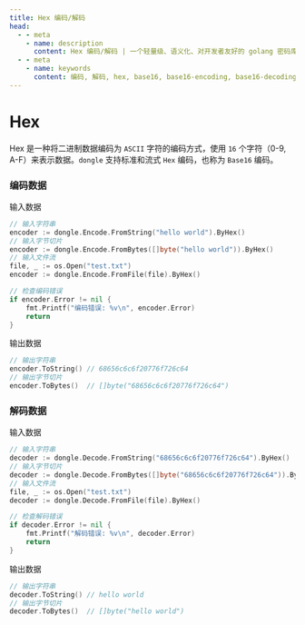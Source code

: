 ```yaml
---
title: Hex 编码/解码
head:
  - - meta
    - name: description
      content: Hex 编码/解码 | 一个轻量级、语义化、对开发者友好的 golang 密码库
  - - meta
    - name: keywords
      content: 编码, 解码, hex, base16, base16-encoding, base16-decoding, hex-encoding, hex-decoding
---
```


# Hex

Hex 是一种将二进制数据编码为 `ASCII` 字符的编码方式，使用 `16` 个字符（0-9, A-F）来表示数据。`dongle` 支持标准和流式 `Hex` 编码，也称为 `Base16` 编码。

### 编码数据
输入数据

```go
// 输入字符串
encoder := dongle.Encode.FromString("hello world").ByHex()
// 输入字节切片
encoder := dongle.Encode.FromBytes([]byte("hello world")).ByHex()
// 输入文件流
file, _ := os.Open("test.txt")
encoder := dongle.Encode.FromFile(file).ByHex()

// 检查编码错误
if encoder.Error != nil {
	fmt.Printf("编码错误: %v\n", encoder.Error)
	return
}
```

输出数据

```go
// 输出字符串
encoder.ToString() // 68656c6c6f20776f726c64
// 输出字节切片
encoder.ToBytes()  // []byte("68656c6c6f20776f726c64")
```

### 解码数据
输入数据

```go
// 输入字符串
decoder := dongle.Decode.FromString("68656c6c6f20776f726c64").ByHex()
// 输入字节切片
decoder := dongle.Decode.FromBytes([]byte("68656c6c6f20776f726c64")).ByHex()
// 输入文件流
file, _ := os.Open("test.txt")
decoder := dongle.Decode.FromFile(file).ByHex()

// 检查解码错误
if decoder.Error != nil {
	fmt.Printf("解码错误: %v\n", decoder.Error)
	return
}
```

输出数据

```go
// 输出字符串
decoder.ToString() // hello world
// 输出字节切片
decoder.ToBytes()  // []byte("hello world")
```


